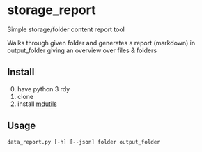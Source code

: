 # storage_report
Simple storage/folder content report tool

Walks through given folder and generates a report (markdown) in output_folder giving an overview over files & folders 

## Install

0. have python 3 rdy
1. clone
2. install [mdutils](https://github.com/didix21/mdutils) 

## Usage

``data_report.py [-h] [--json] folder output_folder``
